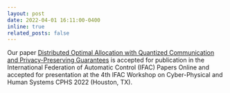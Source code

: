```yaml
---
layout: post
date: 2022-04-01 16:11:00-0400
inline: true
related_posts: false
---
```


Our paper [Distributed Optimal Allocation with Quantized Communication and Privacy-Preserving Guarantees][def] is accepted for publication in the International Federation of Automatic Control (IFAC) Papers Online and accepted for presentation at the 4th IFAC Workshop on Cyber-Physical and Human Systems CPHS 2022 (Houston, TX).

[def]: https://www.sciencedirect.com/science/article/pii/S2405896323001118